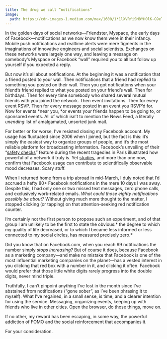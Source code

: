 ```yaml
---
title: The drug we call “notifications”
image:
  path: https://cdn-images-1.medium.com/max/1600/1*1lXVRfiSM8YHOlK-G9eTnA.png
---
```


In the golden days of social networks—Friendster, Myspace, the early days of Facebook—notifications as we now know them were in their infancy. Mobile push notifications and realtime alerts were mere figments in the imaginations of innovative engineers and social scientists. Exchanges on these networks were largely one way, and leaving a message on somebody’s Myspace or Facebook “wall” required you to all but follow up yourself if you expected a reply.

But now it’s all about notifications. At the beginning it was a notification that a friend posted to your wall. Then notifications that a friend had *replied* to something you posted on their wall. Then you got notifications when your friend’s friend replied to what you posted on your friend’s wall. Then for birthdays. Then for every time somebody who shared several mutual friends with you joined the network. Then event invitations. Then for every event RSVP. Then for every message posted in an event you RSVP’d for. Now for events *near you, *or events your friends happen to be going to, or sponsored events. All of which isn’t to mention the News Feed, a literally *unending* list of amalgamated, unsorted junk mail.

For better or for worse, I’ve resisted closing my Facebook account. My usage has fluctuated since 2006 when I joined, but the fact is this: it’s simply the easiest way to organize groups of people, and it’s the most reliable platform for broadcasting information. Facebook’s unveiling of their “[safety checks](http://time.com/4112585/paris-attacks-facebook-safety-check/)” feature during the recent tragedies in Paris illustrated how powerful of a network it truly is. Yet [studies](http://www.sciencedirect.com/science/article/pii/S0747563214001241), and more than one now, confirm that Facebook usage can contribute to scientifically observable mood decreases. Scary stuff.

When I returned home from a trip abroad in mid-March, I duly noted that I’d accrued a hefty 80+ Facebook notifications in the mere 10 days I was away. Despite this, I had only one or two missed text messages, zero phone calls, and exclusively work-related emails. *What could those eighty notifications possibly be about?* Without giving much more thought to the matter, I stopped clicking (or tapping) on that attention-seeking red notification counter.

I’m certainly not the first person to propose such an experiment, and of that group I am unlikely to be the first to state the obvious:* the degree to which my quality of life decreased, or to which I became less informed or less connected to my social circles, has measured precisely zero.*

Did you know that on Facebook.com, when you reach 99 notifications the number simply *stops increasing?* But of course it does, because Facebook as a marketing company—and make no mistake that Facebook is one of the most influential marketing companies on the planet—has a vested interest in you clicking that red box with a number in it, and clicking it often. Facebook would prefer that those little white digits rarely progress into the double digits, never mind triple.

Truthfully, I can’t pinpoint anything I’ve lost in the month since I’ve abstained from notifications (“gone sober”, as I’ve been phrasing it to myself). What I’ve regained, in a small sense, is time, and a clearer intention for using the service. Messaging, organizing events, keeping up with friends who live in other cities. Open the browser, do those things, move on.

If no other, my reward has been escaping, in some way, the powerful addiction of FOMO and the social reinforcement that accompanies it.

For your consideration.
